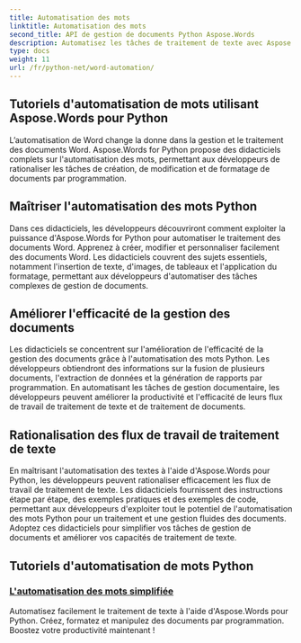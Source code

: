 ```yaml
---
title: Automatisation des mots
linktitle: Automatisation des mots
second_title: API de gestion de documents Python Aspose.Words
description: Automatisez les tâches de traitement de texte avec Aspose.Words pour Python. Rationalisez la gestion des documents et augmentez l’efficacité de l’automatisation des mots.
type: docs
weight: 11
url: /fr/python-net/word-automation/
---
```

## Tutoriels d'automatisation de mots utilisant Aspose.Words pour Python

L’automatisation de Word change la donne dans la gestion et le traitement des documents Word. Aspose.Words for Python propose des didacticiels complets sur l'automatisation des mots, permettant aux développeurs de rationaliser les tâches de création, de modification et de formatage de documents par programmation.

## Maîtriser l'automatisation des mots Python

Dans ces didacticiels, les développeurs découvriront comment exploiter la puissance d'Aspose.Words for Python pour automatiser le traitement des documents Word. Apprenez à créer, modifier et personnaliser facilement des documents Word. Les didacticiels couvrent des sujets essentiels, notamment l'insertion de texte, d'images, de tableaux et l'application du formatage, permettant aux développeurs d'automatiser des tâches complexes de gestion de documents.

## Améliorer l'efficacité de la gestion des documents

Les didacticiels se concentrent sur l'amélioration de l'efficacité de la gestion des documents grâce à l'automatisation des mots Python. Les développeurs obtiendront des informations sur la fusion de plusieurs documents, l'extraction de données et la génération de rapports par programmation. En automatisant les tâches de gestion documentaire, les développeurs peuvent améliorer la productivité et l'efficacité de leurs flux de travail de traitement de texte et de traitement de documents.

## Rationalisation des flux de travail de traitement de texte

En maîtrisant l'automatisation des textes à l'aide d'Aspose.Words pour Python, les développeurs peuvent rationaliser efficacement les flux de travail de traitement de texte. Les didacticiels fournissent des instructions étape par étape, des exemples pratiques et des exemples de code, permettant aux développeurs d'exploiter tout le potentiel de l'automatisation des mots Python pour un traitement et une gestion fluides des documents. Adoptez ces didacticiels pour simplifier vos tâches de gestion de documents et améliorer vos capacités de traitement de texte.

## Tutoriels d'automatisation de mots Python
### [L'automatisation des mots simplifiée](./word-automation-made-easy/)
Automatisez facilement le traitement de texte à l'aide d'Aspose.Words pour Python. Créez, formatez et manipulez des documents par programmation. Boostez votre productivité maintenant !